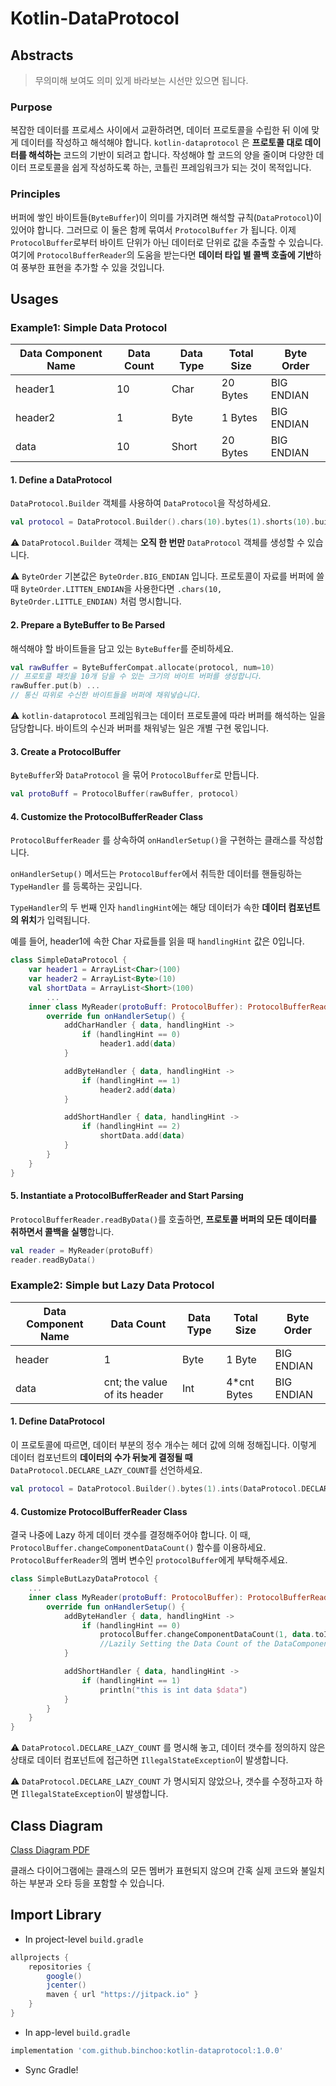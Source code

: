 # Kotlin-DataProtocol

## Abstracts

> 무의미해 보여도 의미 있게 바라보는 시선만 있으면 됩니다.

###  Purpose

복잡한 데이터를 프로세스 사이에서  교환하려면, 데이터 프로토콜을 수립한 뒤 이에 맞게 데이터를 작성하고 해석해야 합니다.  `kotlin-dataprotocol` 은 **프로토콜 대로 데이터를 해석하는** 코드의 기반이 되려고 합니다.  작성해야 할 코드의 양을 줄이며 다양한 데이터 프로토콜을 쉽게 작성하도록 하는, 코틀린 프레임워크가 되는 것이 목적입니다.



### Principles

버퍼에 쌓인 바이트들(`ByteBuffer`)이 의미를 가지려면  해석할 규칙(`DataProtocol`)이 있어야 합니다. 그러므로 이 둘은 함께 묶여서 `ProtocolBuffer` 가 됩니다. 이제 `ProtocolBuffer`로부터 바이트 단위가 아닌 데이터로 단위로 값을 추출할 수 있습니다. 여기에 `ProtocolBufferReader`의 도움을 받는다면 **데이터 타입 별 콜백 호출에 기반**하여 풍부한 표현을 추가할 수 있을 것입니다.



## Usages

### Example1: Simple Data Protocol

| Data Component Name | Data Count | Data Type | Total Size | Byte Order |
| ------------------- | ---------- | --------- | ---------- | ---------- |
| header1             | 10         | Char      | 20 Bytes   | BIG ENDIAN |
| header2             | 1          | Byte      | 1 Bytes    | BIG ENDIAN |
| data                | 10         | Short     | 20 Bytes   | BIG ENDIAN |



#### 1. Define a DataProtocol

`DataProtocol.Builder` 객체를 사용하여 `DataProtocol`을 작성하세요.

```kotlin
val protocol = DataProtocol.Builder().chars(10).bytes(1).shorts(10).build()
```

⚠️ `DataProtocol.Builder` 객체는 **오직 한 번만** `DataProtocol` 객체를 생성할 수 있습니다.



⚠️ `ByteOrder` 기본값은 `ByteOrder.BIG_ENDIAN` 입니다. 프로토콜이 자료를 버퍼에 쓸 때 `ByteOrder.LITTEN_ENDIAN`을 사용한다면 `.chars(10, ByteOrder.LITTLE_ENDIAN)` 처럼 명시합니다.



#### 2. Prepare a ByteBuffer to Be Parsed

해석해야 할 바이트들을 담고 있는 `ByteBuffer`를 준비하세요.

```kotlin
val rawBuffer = ByteBufferCompat.allocate(protocol, num=10)
// 프로토콜 패킷을 10개 담을 수 있는 크기의 바이트 버퍼를 생성합니다.
rawBuffer.put(b) ...
// 통신 따위로 수신한 바이트들을 버퍼에 채워넣습니다.
```

⚠️ `kotlin-dataprotocol` 프레임워크는 데이터 프로토콜에 따라 버퍼를 해석하는 일을 담당합니다. 바이트의 수신과 버퍼를 채워넣는 일은 개별 구현 몫입니다.



#### 3. Create a ProtocolBuffer

`ByteBuffer`와 `DataProtocol` 을 묶어 `ProtocolBuffer`로 만듭니다.

```kotlin
val protoBuff = ProtocolBuffer(rawBuffer, protocol)
```



#### 4. Customize the ProtocolBufferReader Class

`ProtocolBufferReader` 를 상속하여 `onHandlerSetup()`을 구현하는 클래스를 작성합니다.

`onHandlerSetup()`  메서드는 `ProtocolBuffer`에서 취득한 데이터를 핸들링하는 `TypeHandler` 를 등록하는 곳입니다.

`TypeHandler`의 두 번째 인자 `handlingHint`에는 해당 데이터가 속한 **데이터 컴포넌트의 위치**가 입력됩니다.

예를 들어, header1에 속한 Char 자료들를 읽을 때 `handlingHint` 값은 0입니다.

```kotlin
class SimpleDataProtocol {
    var header1 = ArrayList<Char>(100)
    var header2 = ArrayList<Byte>(10)
    val shortData = ArrayList<Short>(100)
		...
    inner class MyReader(protoBuff: ProtocolBuffer): ProtocolBufferReader(protoBuff) {
        override fun onHandlerSetup() {
            addCharHandler { data, handlingHint ->
                if (handlingHint == 0)
                    header1.add(data)
            }

            addByteHandler { data, handlingHint ->
                if (handlingHint == 1)
                    header2.add(data)
            }

            addShortHandler { data, handlingHint ->
                if (handlingHint == 2)
                    shortData.add(data)
            }
        }
    }
}
```



#### 5. Instantiate a ProtocolBufferReader and Start Parsing

`ProtocolBufferReader.readByData()`를 호출하면, **프로토콜 버퍼의 모든 데이터를 취하면서 콜백을 실행**합니다.

```kotlin
val reader = MyReader(protoBuff)
reader.readByData()
```



### Example2: Simple but Lazy Data Protocol

| Data Component Name | Data Count                   | Data Type | Total Size  | Byte Order |
| ------------------- | ---------------------------- | --------- | ----------- | ---------- |
| header              | 1                            | Byte      | 1 Byte      | BIG ENDIAN |
| data                | cnt; the value of its header | Int       | 4*cnt Bytes | BIG ENDIAN |



#### 1. Define DataProtocol

이 프로토콜에 따르면, 데이터 부분의 정수 개수는 헤더 값에 의해 정해집니다. 이렇게 데이터 컴포넌트의 **데이터의 수가 뒤늦게 결정될 때** `DataProtocol.DECLARE_LAZY_COUNT`를 선언하세요.

```kotlin
val protocol = DataProtocol.Builder().bytes(1).ints(DataProtocol.DECLARE_LAZY_COUNT).build()
```



#### 4. Customize ProtocolBufferReader Class

결국 나중에 Lazy 하게 데이터 갯수를 결정해주어야 합니다. 이 때,  `ProtocolBuffer.changeComponentDataCount()` 함수를 이용하세요. `ProtocolBufferReader`의 멤버 변수인  `protocolBuffer`에게 부탁해주세요.

```kotlin
class SimpleButLazyDataProtocol {
    ...
    inner class MyReader(protoBuff: ProtocolBuffer): ProtocolBufferReader(protoBuff) {
        override fun onHandlerSetup() {
            addByteHandler { data, handlingHint ->
                if (handlingHint == 0)
                    protocolBuffer.changeComponentDataCount(1, data.toInt())
                    //Lazily Setting the Data Count of the DataComponent1.
            }

            addShortHandler { data, handlingHint ->
                if (handlingHint == 1)
                    println("this is int data $data")
            }
        }
    }
}
```

⚠️ `DataProtocol.DECLARE_LAZY_COUNT` 를 명시해 놓고, 데이터 갯수를 정의하지 않은 상태로 데이터 컴포넌트에 접근하면 `IllegalStateException`이 발생합니다.



⚠️ `DataProtocol.DECLARE_LAZY_COUNT` 가 명시되지 않았으나, 갯수를 수정하고자 하면 `IllegalStateException`이 발생합니다.



## Class Diagram

[Class Diagram PDF](https://github.com/binchoo/kotlin-dataprotocol/blob/master/diagram/class_diagram.pdf)

 클래스 다이어그램에는 클래스의 모든 멤버가 표현되지 않으며 간혹 실제 코드와 불일치하는 부분과 오타 등을 포함할 수 있습니다.



## Import Library

- In project-level `build.gradle`

```groovy
allprojects {
    repositories {
        google()
        jcenter()
        maven { url "https://jitpack.io" }
    }
}
```

- In app-level `build.gradle`

```groovy
implementation 'com.github.binchoo:kotlin-dataprotocol:1.0.0'
```

- Sync Gradle!